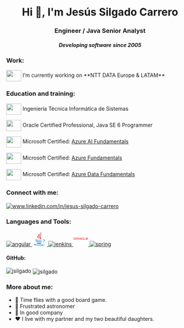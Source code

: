 <h1 align="center">Hi 👋, I'm Jesús Silgado Carrero</h1>
<h3 align="center">Engineer / Java Senior Analyst</h3>
<h5 align="center">Developing software since 2005</h3>

### Work:
<p align="left">
<img align="center" src="https://media.licdn.com/dms/image/C4E0BAQHZYW658T5wnQ/company-logo_100_100/0/1656668414307?e=1680134400&v=beta&t=-MQA745Tulkrj705-bshunUsFvUCoNdgeXUNFiuTgtA" height="30" width="40" /></a>
I’m currently working on **NTT DATA Europe & LATAM**
</p>

<h3 align="left">Education and training:</h3>
<p align="left">
<img align="center" src="https://media.licdn.com/dms/image/C4D0BAQFeIC0XDU7cug/company-logo_200_200/0/1537776039163?e=1680134400&v=beta&t=9RqizF1mgLOQenabOaLtXNsZl9kHRPPHXZBifRIz_jQ" height="30" width="40">
Ingeniería Técnica Informática de Sistemas
</p>
<p align="left">
<img align="center" src="https://media.licdn.com/dms/image/D4E0BAQHYCgYovUuPtQ/company-logo_200_200/0/1665755678671?e=1680134400&v=beta&t=eMrlqGNN2U8h3GR11DAI6cFWlax8SSPej6NrDLvzTxI" height="30" width="40">
Oracle Certified Professional, Java SE 6 Programmer
</p>
<p align="left">
<img align="center" src="https://media.licdn.com/dms/image/C560BAQE88xCsONDULQ/company-logo_200_200/0/1618231291419?e=1680134400&v=beta&t=KQiKy-ZDYIr4e82J_Sx5G3QSSwHzVgHMdZkU9R52Cvw" height="30" width="40">
Microsoft Certified: <a href="https://www.credly.com/badges/009f2087-0614-4a79-87cf-01efa9c2ea34" target="blank">Azure AI Fundamentals</a>
</p>
<p align="left">
<img align="center" src="https://media.licdn.com/dms/image/C560BAQE88xCsONDULQ/company-logo_200_200/0/1618231291419?e=1680134400&v=beta&t=KQiKy-ZDYIr4e82J_Sx5G3QSSwHzVgHMdZkU9R52Cvw" height="30" width="40">
Microsoft Certified: <a href="https://www.credly.com/badges/25ba7480-9c23-4f56-8189-86b0443f9400" target="blank">Azure Fundamentals</a>
</p>
<p align="left">
<img align="center" src="https://media.licdn.com/dms/image/C560BAQE88xCsONDULQ/company-logo_200_200/0/1618231291419?e=1680134400&v=beta&t=KQiKy-ZDYIr4e82J_Sx5G3QSSwHzVgHMdZkU9R52Cvw" height="30" width="40">
Microsoft Certified: <a href="https://www.credly.com/badges/65aee594-339d-4653-bd83-51b7659649cc" target="blank">Azure Data Fundamentals</a>
</p>

<h3 align="left">Connect with me:</h3>
<p align="left">
<a href="https://linkedin.com/in/www.linkedin.com/in/jesus-silgado-carrero" target="blank">
  <img align="center" src="https://raw.githubusercontent.com/rahuldkjain/github-profile-readme-generator/master/src/images/icons/Social/linked-in-alt.svg" 
       alt="www.linkedin.com/in/jesus-silgado-carrero" height="30" width="40" /></a>
</p>

### Languages and Tools:
<p align="left"> 
  <a href="https://angular.io" target="_blank" rel="noreferrer"> 
    <img src="https://angular.io/assets/images/logos/angular/angular.svg" alt="angular" width="40" height="40"/> 
  </a> 
  <a href="https://www.java.com" target="_blank" rel="noreferrer"> 
    <img src="https://raw.githubusercontent.com/devicons/devicon/master/icons/java/java-original.svg" alt="java" width="40" height="40"/> 
  </a> 
  <a href="https://www.jenkins.io" target="_blank" rel="noreferrer"> 
    <img src="https://www.vectorlogo.zone/logos/jenkins/jenkins-icon.svg" alt="jenkins" width="40" height="40"/>
  </a> 
  <a href="https://www.oracle.com/" target="_blank" rel="noreferrer"> 
    <img src="https://raw.githubusercontent.com/devicons/devicon/master/icons/oracle/oracle-original.svg" alt="oracle" width="40" height="40"/> 
  </a> 
  <a href="https://spring.io/" target="_blank" rel="noreferrer"> 
    <img src="https://www.vectorlogo.zone/logos/springio/springio-icon.svg" alt="spring" width="40" height="40"/>
  </a>
</p>

#### GitHub:
<p align="left"> 
  <img align="left" src="https://github-readme-stats.vercel.app/api/top-langs?username=jsilgado&show_icons=true&locale=en&layout=compact" alt="jsilgado" />
</p>
<p>&nbsp;<img align="center" src="https://github-readme-stats.vercel.app/api?username=jsilgado&show_icons=true&locale=en" alt="jsilgado" /></p>


### More about me:
  + 🎲 Time flies with a good board game.
  + :rocket: Frustrated astronomer
  + :beers: In good company
  + ❤️ I live with my partner and my two beautiful daughters.




